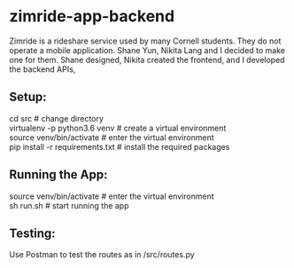 # zimride-app-backend
Zimride is a rideshare service used by many Cornell students. They do not operate a mobile application. Shane Yun, Nikita Lang and I decided to make one for them. Shane designed, Nikita created the frontend, and I developed the backend APIs, 

## Setup:
cd src # change directory</br>
virtualenv -p python3.6 venv # create a virtual environment</br>
source venv/bin/activate # enter the virtual environment</br>
pip install -r requirements.txt # install the required packages

## Running the App:
source venv/bin/activate # enter the virtual environment</br>
sh run.sh # start running the app

## Testing: 
Use Postman to test the routes as in /src/routes.py
